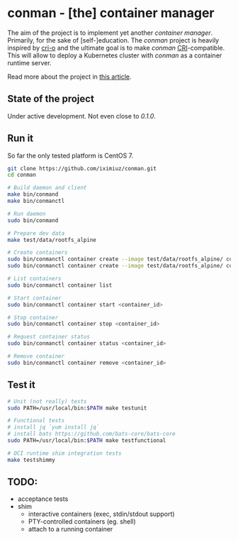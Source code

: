 # conman - [the] container manager

The aim of the project is to implement yet another _container manager_. Primarily, for the sake of [self-]education.
The _conman_ project is heavily inspired by <a href="https://github.com/cri-o/cri-o">cri-o</a> and the ultimate goal is to
make _conman_ <a href="https://github.com/kubernetes/cri-api/">CRI</a>-compatible. This will allow to deploy a Kubernetes
cluster with _conman_ as a container runtime server.

Read more about the project in <a href="https://iximiuz.com/en/posts/conman-the-container-manager-inception/">this article</a>.

## State of the project
Under active development. Not even close to _0.1.0_.

## Run it
So far the only tested platform is CentOS 7.

```bash
git clone https://github.com/iximiuz/conman.git
cd conman

# Build daemon and client
make bin/conmand
make bin/conmanctl

# Run daemon
sudo bin/conmand

# Prepare dev data
make test/data/rootfs_alpine

# Create containers
sudo bin/conmanctl container create --image test/data/rootfs_alpine/ cont1 -- sleep 100
sudo bin/conmanctl container create --image test/data/rootfs_alpine/ cont2 -- sleep 200

# List containers
sudo bin/conmanctl container list

# Start container 
sudo bin/conmanctl container start <container_id>

# Stop container 
sudo bin/conmanctl container stop <container_id>

# Request container status
sudo bin/conmanctl container status <container_id>

# Remove container 
sudo bin/conmanctl container remove <container_id>
```

## Test it
```bash
# Unit (not really) tests
sudo PATH=/usr/local/bin:$PATH make testunit

# Functional tests
# install jq `yum install jq`
# install bats https://github.com/bats-core/bats-core 
sudo PATH=/usr/local/bin:$PATH make testfunctional

# OCI runtime shim integration tests
make testshimmy
```

## TODO:
- acceptance tests
- shim
  - interactive containers (exec, stdin/stdout support)
  - PTY-controlled containers (eg. shell)
  - attach to a running container

